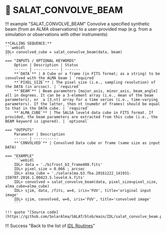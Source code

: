 # :low_brightness: SALAT_CONVOLVE_BEAM

!!! example "SALAT_CONVOLVE_BEAM"
	Convolve a specified synthetic beam (from an ALMA observations) to a user-provided map  (e.g. from a simulation or observations with other instruments)
	
	**CALLING SEQUENCE:**
	```webidl
	IDL> convolved_cube = salat_convolve_beam(data, beam)
	```
	=== "INPUTS / OPTIONAL KEYWORDS"
		Option | Description | Status
		------ | ----------- | -------
		**`DATA`** | A Cube or a frame (in FITS format; as a string) to be convolved with the ALMA beam | `required`
		**`PIXEL_SIZE`** | The pixel size (i.e., sampling resolution) of the DATA (in arcsec). | `required`
		**`BEAM`** | Beam parameters [major_axis, minor_axis, beam_angle] all in degrees. It can be a 3-element array (i.e., mean of the beam parameters), or  a [3,nt] array for a time series (i.e., time-varying parameters). If the latter, then nt (numebr of frames) should be equal to that in the DATA cube. | `required`
		**`ALMA_CUBE`** | The SALSA level4 data cube in FITS format. If provided, the beam parameters are extracted from this cube (i.e., the BEAM keyword is ignored). | `optional`
	
	=== "OUTPUTS"
		Parameter | Description
		------ | -----------
		**`CONVOLVED`** | Convolved Data cube or frame (same size as input DATA)
		
	=== "EXAMPLE"
		```webidl
		IDL> data = './bifrost_b3_frame400.fits'
		IDL> pixel_size = 0.066 ; arcsec
		IDL> alma_cube = './solaralma.b3.fba.20161222_141931-150707.2016.1.00423.S.level4.k.fits'
		IDL> convolved = salat_convolve_beam(data, pixel_size=pixel_size, alma_cube=alma_cube)
		IDL> sjim, data, /fits, w=4, iris='FUV', title='original input image'
		IDL> sjim, convolved, w=6, iris='FUV', title='convolved image'
		```
	
	!!! quote "[Source code](https://github.com/SolarAlma/SALAT/blob/main/IDL/salat_convolve_beam.pro)"

!!! Success "Back to the list of [IDL Routines](../idl.md)"